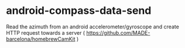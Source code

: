 android-compass-data-send
=========================

Read the azimuth from an android accelerometer/gyroscope and create HTTP request towards a server ( https://github.com/MADE-barcelona/homebrewCamKit )
